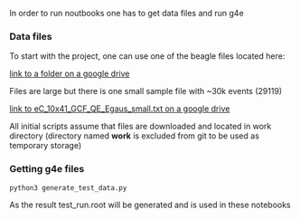 In order to run noutbooks one has to get data files and run g4e

### Data files

To start with the project, one can use one of the beagle files located here:

[link to a folder on a google drive](https://drive.google.com/drive/folders/1jHLO-w8YZTKUFUIsYmbBjqk58MM41hah?usp=sharing)

Files are large but there is one small sample file with ~30k events (29119)

[link to eC_10x41_GCF_QE_Egaus_small.txt on a google drive](https://drive.google.com/file/d/1C7Mj7rm-Zv21wRTrwzIOhaEHKXZuF7si/view?usp=sharing)


All initial scripts assume that files are downloaded and located in work directory
(directory named **work** is excluded from git to be used as temporary storage)

### Getting g4e files

```bash
python3 generate_test_data.py
```

As the result test_run.root will be generated and is used in these notebooks
